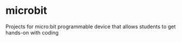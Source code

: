 # microbit
Projects for micro:bit programmable device that allows students to get hands-on with coding
